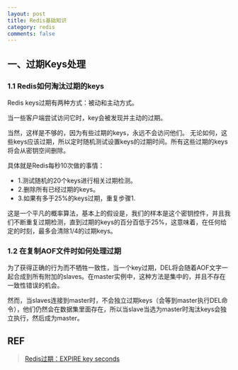 ```yaml
---
layout: post
title: Redis基础知识
category: redis
comments: false
---
```


## 一、过期Keys处理
### 1.1 Redis如何淘汰过期的keys

Redis keys过期有两种方式：被动和主动方式。

当一些客户端尝试访问它时，key会被发现并主动的过期。

当然，这样是不够的，因为有些过期的keys，永远不会访问他们。 无论如何，这些keys应该过期，所以定时随机测试设置keys的过期时间。所有这些过期的keys将会从密钥空间删除。

具体就是Redis每秒10次做的事情：

- 1.测试随机的20个keys进行相关过期检测。
- 2.删除所有已经过期的keys。
- 3.如果有多于25%的keys过期，重复步骤1.

这是一个平凡的概率算法，基本上的假设是，我们的样本是这个密钥控件，并且我们不断重复过期检测，直到过期的keys的百分百低于25%，这意味着，在任何给定的时刻，最多会清除1/4的过期keys。

### 1.2 在复制AOF文件时如何处理过期

为了获得正确的行为而不牺牲一致性，当一个key过期，DEL将会随着AOF文字一起合成到所有附加的slaves。在master实例中，这种方法是集中的，并且不存在一致性错误的机会。

然而，当slaves连接到master时，不会独立过期keys（会等到master执行DEL命令），他们仍然会在数据集里面存在，所以当slave当选为master时淘汰keys会独立执行，然后成为master。

## REF
> [Redis过期：EXPIRE key seconds](http://redis.cn/commands/expire.html)